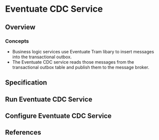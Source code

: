 # Eventuate CDC Service

## Overview
### Concepts
- Business logic services use Eventuate Tram libary to insert messages into the transactional outbox.
- The Eventuate CDC service reads those messages from the transactional outbox table and publish them to the message broker.



## Specification

## Run Eventuate CDC Service

## Configure Eventuate CDC Service

## References
